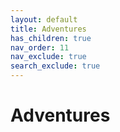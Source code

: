 ```yaml
---
layout: default
title: Adventures
has_children: true
nav_order: 11
nav_exclude: true
search_exclude: true
---
```


# Adventures
